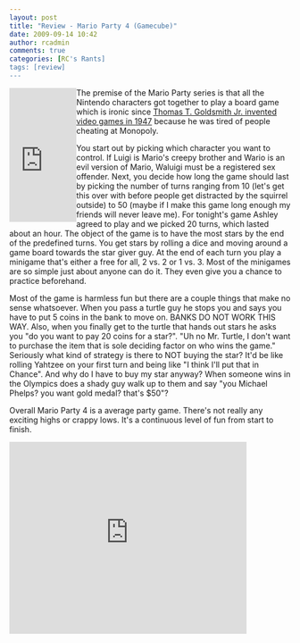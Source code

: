 ```yaml
---
layout: post
title: "Review - Mario Party 4 (Gamecube)"
date: 2009-09-14 10:42
author: rcadmin
comments: true
categories: [RC's Rants]
tags: [review]
---
```

<iframe src="http://rcm.amazon.com/e/cm?lt1=_blank&bc1=000000&IS2=1&bg1=FFFFFF&fc1=000000&lc1=0000FF&t=bitsmack-20&o=1&p=8&l=as1&m=amazon&f=ifr&md=10FE9736YVPPT7A0FBG2&asins=B00006HBTW" style="width:120px;height:240px;" scrolling="no" marginwidth="0" marginheight="0" frameborder="0" align="left"></iframe>The premise of the Mario Party series is that all the Nintendo characters got together to play a board game which is ironic since <a href="http://en.wikipedia.org/wiki/Video_game">Thomas T. Goldsmith Jr. invented video games in 1947</a> because he was tired of people cheating at Monopoly. 

You start out by picking which character you want to control. If Luigi is Mario's creepy brother and Wario is an evil version of Mario, Waluigi must be a registered sex offender. Next, you decide how long the game should last by picking the number of turns ranging from 10 (let's get this over with before people get distracted by the squirrel outside) to 50 (maybe if I make this game long enough my friends will never leave me). For tonight's game Ashley agreed to play and we picked 20 turns, which lasted about an hour. The object of the game is to have the most stars by the end of the predefined turns. You get stars by rolling a dice and moving around a game board towards the star giver guy. At the end of each turn you play a minigame that's either a free for all, 2 vs. 2 or 1 vs. 3. Most of the minigames are so simple just about anyone can do it. They even give you a chance to practice beforehand. 

Most of the game is harmless fun but there are a couple things that make no sense whatsoever. When you pass a turtle guy he stops you and says you have to put 5 coins in the bank to move on. BANKS DO NOT WORK THIS WAY. Also, when you finally get to the turtle that hands out stars he asks you "do you want to pay 20 coins for a star?". "Uh no Mr. Turtle, I don't want to purchase the item that is sole deciding factor on who wins the game." Seriously what kind of strategy is there to NOT buying the star? It'd be like rolling Yahtzee on your first turn and being like "I think I'll put that in Chance". And why do I have to buy my star anyway? When someone wins in the Olympics does a shady guy walk up to them and say "you Michael Phelps? you want gold medal? that's $50"?

Overall Mario Party 4 is a average party game. There's not really any exciting highs or crappy lows. It's a continuous level of fun from start to finish. 

<object width="425" height="344"><param name="movie" value="http://www.youtube.com/v/ZHa51N7icgw&hl=en&fs=1&"></param><param name="allowFullScreen" value="true"></param><param name="allowscriptaccess" value="always"></param><embed src="http://www.youtube.com/v/ZHa51N7icgw&hl=en&fs=1&" type="application/x-shockwave-flash" allowscriptaccess="always" allowfullscreen="true" width="425" height="344"></embed></object>
